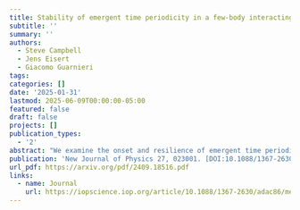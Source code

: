 ```yaml
---
title: Stability of emergent time periodicity in a few-body interacting system
subtitle: ''
summary: ''
authors:
  - Steve Campbell
  - Jens Eisert
  - Giacomo Guarnieri
tags:
categories: []
date: '2025-01-31'
lastmod: 2025-06-09T00:00:00-05:00
featured: false
draft: false
projects: []
publication_types:
  - '2'
abstract: "We examine the onset and resilience of emergent time periodicity in a few-body all-to-all interacting Lipkin-Meshkov-Glick model, where one of the constituents is locally in contact with a thermal bath. Employing both a collision model framework and a suitable time-continuous description, we show that stable time-periodic behavior can only be exhibited when the bath acts as a purely dissipative channel. We assess the role that the microscopic interactions within the system play, establishing that for the all-to-all model the introduction of temperature leads to a melting of the emergent time periodicity, in contrast to stable long-time behavior which can be maintained for nearest neighbor $XXZ$ type interactions."
publication: 'New Journal of Physics 27, 023001. [DOI:10.1088/1367-2630/adac86](https://doi.org/10.1088/1367-2630/adac86)'
url_pdf: https://arxiv.org/pdf/2409.18516.pdf
links:
  - name: Journal
    url: https://iopscience.iop.org/article/10.1088/1367-2630/adac86/meta
---
```


